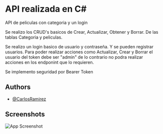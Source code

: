 
# API realizada en C#


API de peliculas con categoria y un login

Se realizo los CRUD's basicos de Crear, Actualizar, Obtener y Borrar.
De las tablas Categoria y peliculas.

Se realizo un login basico de usuario y contraseña.
Y se pueden registrar usuarios.
Para poder realizar acciones como Actualizar, Crear y Borrar el usuario del token debe ser "admin" de lo contrario no podra realizar acciones en los endponint que lo requieren.

Se implemento seguridad por Bearer Token

## Authors

- [@CarlosRamirez](https://github.com/sacrabma92)


## Screenshots

![App Screenshot]([https://photos.app.goo.gl/nL7AuUsmeV26ipkk7](https://iili.io/J94h7bp.png)https://iili.io/J94h7bp.png])

